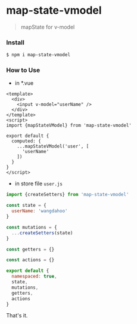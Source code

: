 # map-state-vmodel
> mapState for v-model

### Install

```bash
$ npm i map-state-vmodel
```

### How to Use

* in *.vue

```vue
<template>
  <div>
    <input v-model="userName" />
  </div>
</template>
<script>
import {mapStateVModel} from 'map-state-vmodel'

export default {
  computed: {
    ...mapStateVModel('user', [
      'userName'
    ])
  }
}
</script>
```

* in store file `user.js`

```js
import {createSetters} from 'map-state-vmodel'

const state = {
  userName: 'wangdahoo'
}

const mutations = {
  ...createSetters(state)
}

const getters = {}

const actions = {}

export default {
  namespaced: true,
  state,
  mutations,
  getters,
  actions
}

```

That's it.
